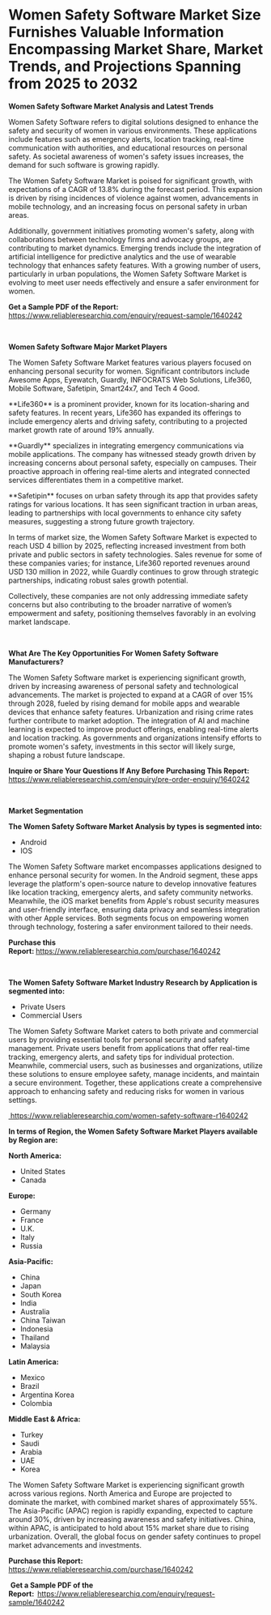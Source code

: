 <p><h1>Women Safety Software Market Size Furnishes Valuable Information Encompassing Market Share, Market Trends, and Projections Spanning from 2025 to 2032</h1></p><p><strong>Women Safety Software Market Analysis and Latest Trends</strong></p>
<p><p>Women Safety Software refers to digital solutions designed to enhance the safety and security of women in various environments. These applications include features such as emergency alerts, location tracking, real-time communication with authorities, and educational resources on personal safety. As societal awareness of women's safety issues increases, the demand for such software is growing rapidly.</p><p>The Women Safety Software Market is poised for significant growth, with expectations of a CAGR of 13.8% during the forecast period. This expansion is driven by rising incidences of violence against women, advancements in mobile technology, and an increasing focus on personal safety in urban areas. </p><p>Additionally, government initiatives promoting women's safety, along with collaborations between technology firms and advocacy groups, are contributing to market dynamics. Emerging trends include the integration of artificial intelligence for predictive analytics and the use of wearable technology that enhances safety features. With a growing number of users, particularly in urban populations, the Women Safety Software Market is evolving to meet user needs effectively and ensure a safer environment for women.</p></p>
<p><strong>Get a Sample PDF of the Report:&nbsp;</strong> <a href="https://www.reliableresearchiq.com/enquiry/request-sample/1640242?utm_campaign=2271&utm_medium=2&utm_source=Github&utm_content=ia&utm_term=16042025&utm_id=women-safety-software">https://www.reliableresearchiq.com/enquiry/request-sample/1640242</a></p>
<p>&nbsp;</p>
<p><strong>Women Safety Software Major Market Players</strong></p>
<p><p>The Women Safety Software Market features various players focused on enhancing personal security for women. Significant contributors include Awesome Apps, Eyewatch, Guardly, INFOCRATS Web Solutions, Life360, Mobile Software, Safetipin, Smart24x7, and Tech 4 Good.</p><p>**Life360** is a prominent provider, known for its location-sharing and safety features. In recent years, Life360 has expanded its offerings to include emergency alerts and driving safety, contributing to a projected market growth rate of around 19% annually. </p><p>**Guardly** specializes in integrating emergency communications via mobile applications. The company has witnessed steady growth driven by increasing concerns about personal safety, especially on campuses. Their proactive approach in offering real-time alerts and integrated connected services differentiates them in a competitive market.</p><p>**Safetipin** focuses on urban safety through its app that provides safety ratings for various locations. It has seen significant traction in urban areas, leading to partnerships with local governments to enhance city safety measures, suggesting a strong future growth trajectory.</p><p>In terms of market size, the Women Safety Software Market is expected to reach USD 4 billion by 2025, reflecting increased investment from both private and public sectors in safety technologies. Sales revenue for some of these companies varies; for instance, Life360 reported revenues around USD 130 million in 2022, while Guardly continues to grow through strategic partnerships, indicating robust sales growth potential.</p><p>Collectively, these companies are not only addressing immediate safety concerns but also contributing to the broader narrative of women’s empowerment and safety, positioning themselves favorably in an evolving market landscape.</p></p>
<p>&nbsp;</p>
<p><strong>What Are The Key Opportunities For Women Safety Software Manufacturers?</strong></p>
<p><p>The Women Safety Software market is experiencing significant growth, driven by increasing awareness of personal safety and technological advancements. The market is projected to expand at a CAGR of over 15% through 2028, fueled by rising demand for mobile apps and wearable devices that enhance safety features. Urbanization and rising crime rates further contribute to market adoption. The integration of AI and machine learning is expected to improve product offerings, enabling real-time alerts and location tracking. As governments and organizations intensify efforts to promote women's safety, investments in this sector will likely surge, shaping a robust future landscape.</p></p>
<p><strong>Inquire or Share Your Questions If Any Before Purchasing This Report:</strong> <a href="https://www.reliableresearchiq.com/enquiry/pre-order-enquiry/1640242?utm_campaign=2271&utm_medium=2&utm_source=Github&utm_content=ia&utm_term=16042025&utm_id=women-safety-software">https://www.reliableresearchiq.com/enquiry/pre-order-enquiry/1640242</a></p>
<p>&nbsp;</p>
<p><strong>Market Segmentation</strong></p>
<p><strong>The Women Safety Software Market Analysis by types is segmented into:</strong></p>
<p><ul><li>Android</li><li>IOS</li></ul></p>
<p><p>The Women Safety Software market encompasses applications designed to enhance personal security for women. In the Android segment, these apps leverage the platform's open-source nature to develop innovative features like location tracking, emergency alerts, and safety community networks. Meanwhile, the iOS market benefits from Apple's robust security measures and user-friendly interface, ensuring data privacy and seamless integration with other Apple services. Both segments focus on empowering women through technology, fostering a safer environment tailored to their needs.</p></p>
<p><strong>Purchase this Report:&nbsp;</strong><a href="https://www.reliableresearchiq.com/purchase/1640242?utm_campaign=2271&utm_medium=2&utm_source=Github&utm_content=ia&utm_term=16042025&utm_id=women-safety-software">https://www.reliableresearchiq.com/purchase/1640242</a></p>
<p>&nbsp;</p>
<p><strong>The Women Safety Software Market Industry Research by Application is segmented into:</strong></p>
<p><ul><li>Private Users</li><li>Commercial Users</li></ul></p>
<p><p>The Women Safety Software Market caters to both private and commercial users by providing essential tools for personal security and safety management. Private users benefit from applications that offer real-time tracking, emergency alerts, and safety tips for individual protection. Meanwhile, commercial users, such as businesses and organizations, utilize these solutions to ensure employee safety, manage incidents, and maintain a secure environment. Together, these applications create a comprehensive approach to enhancing safety and reducing risks for women in various settings.</p></p>
<p><a href="https://www.reliableresearchiq.com/women-safety-software-r1640242?utm_campaign=2271&utm_medium=2&utm_source=Github&utm_content=ia&utm_term=16042025&utm_id=women-safety-software">&nbsp;https://www.reliableresearchiq.com/women-safety-software-r1640242</a></p>
<p><strong>In terms of Region, the Women Safety Software Market Players available by Region are:</strong></p>
<p>
    <p> <strong> North America: </strong>
        <ul>
            <li>United States</li>
            <li>Canada</li>
        </ul>
        </p> 
    <p> <strong> Europe: </strong>
        <ul>
            <li>Germany</li>
            <li>France</li>
            <li>U.K.</li>
            <li>Italy</li>
            <li>Russia</li>
        </ul>
        </p> 
    <p> <strong> Asia-Pacific: </strong>
        <ul>
            <li>China</li>
            <li>Japan</li>
            <li>South Korea</li>
            <li>India</li>
            <li>Australia</li>
            <li>China Taiwan</li>
            <li>Indonesia</li>
            <li>Thailand</li>
            <li>Malaysia</li>
        </ul>
        </p> 
    <p> <strong> Latin America: </strong>
        <ul>
            <li>Mexico</li>
            <li>Brazil</li>
            <li>Argentina Korea</li>
            <li>Colombia</li>
        </ul>
        </p> 
    <p> <strong> Middle East & Africa: </strong>
        <ul>
            <li>Turkey</li>
            <li>Saudi</li>
            <li>Arabia</li>
            <li>UAE</li>
            <li>Korea</li>
        </ul>
    </p>
    </p>
<p><p>The Women Safety Software Market is experiencing significant growth across various regions. North America and Europe are projected to dominate the market, with combined market shares of approximately 55%. The Asia-Pacific (APAC) region is rapidly expanding, expected to capture around 30%, driven by increasing awareness and safety initiatives. China, within APAC, is anticipated to hold about 15% market share due to rising urbanization. Overall, the global focus on gender safety continues to propel market advancements and investments.</p></p>
<p><strong>Purchase this Report: </strong><a href="https://www.reliableresearchiq.com/purchase/1640242?utm_campaign=2271&utm_medium=2&utm_source=Github&utm_content=ia&utm_term=16042025&utm_id=women-safety-software">https://www.reliableresearchiq.com/purchase/1640242</a></p>
<p>&nbsp;<strong>Get a Sample PDF of the Report:&nbsp;&nbsp;</strong><a href="https://www.reliableresearchiq.com/enquiry/request-sample/1640242?utm_campaign=2271&utm_medium=2&utm_source=Github&utm_content=ia&utm_term=16042025&utm_id=women-safety-software">https://www.reliableresearchiq.com/enquiry/request-sample/1640242</a></p>
<p><strong></strong></p>
<p><p></p><p></p><p></p></p>